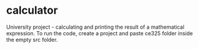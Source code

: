 # calculator
University project - calculating and printing the result of a mathematical expression.
To run the code, create a project and paste ce325 folder inside the empty src folder.
